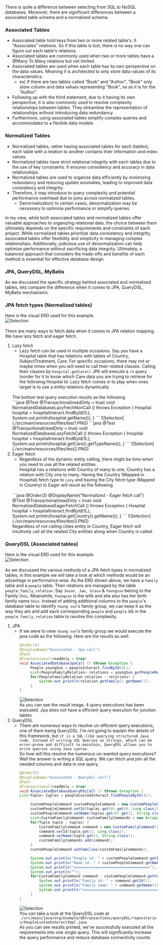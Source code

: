 There is quite a difference between selecting from SQL to NoSQL databases. Moreover, there are significant differences between a associated table schema and a normalized schema.

### Associated Tables
- Associated table hold keys from two or more related table's. It "Associates" relations. So if this table is lost, there is no way one can figure out each table's relations.
- Associated tables are commonly used when two or more tables have a @Many To Many relations but not limited.
- Associated tables are used when each table has its own perspective on the data values. Meaning it is architected to only store data values of its characteristics.
  - ex) If there are two tables called "Book" and "Author", "Book" only store column and data values representing "Book", so as it is for the "Author". 
- Following up with the third statement, due to it having its own perspective, it is also commonly used to resolve complexity relationships between tables. They streamline the representation of relationships without introducing data redundancy.
- Furthermore, using associated tables simplify complex queries and accommodates to a flexible data models

### Normalized Tables 
- Normalized tables, rather having associated tables for each (tables), each table with a relation to another contains their information and index values.
- Normalized tables have strict relational integrity with each tables due to the use of key constraints. It ensures consistency and accuracy in data relationships.
- Normalized tables are used to organize data efficiently by minimizing redundancy and reducing update anomalies, leading to improved data consistency and integrity.
- Therefore, it may introduce to query complexity and potential performance overhead due to joins across normalized tables.
  - Denormalization) In certain cases, denormalization may be necessary to optimize performance or simplify queries.

In my view, while both associated tables and normalized tables offer valuable approaches to organizing relational data, the choice between them ultimately depends on the specific requirements and constraints of each project. While normalized tables prioritize data consistency and integrity, associated tables offer flexibility and simplicity in managing complex relationships. Additionally, judicious use of denormalization can help optimize performance without sacrificing data integrity. Ultimately, a balanced approach that considers the trade-offs and benefits of each method is essential for effective database design.

### JPA, QueryDSL, MyBatis
As we discussed the specific strategy behind associated and normalized tables, lets compare the difference when it comes to JPA, QueryDSL, MyBatis mechanisms.

### JPA fetch types (Normalized tables)
Here is the visual ERD used for this example.
</br>
![Selection](./src/main/resources/files/normalized_erd.PNG)
</br></br>
There are many ways to fetch data when it comes to JPA relation mapping.
We have lazy fetch and eager fetch.
1. Lazy fetch
   - Lazy fetch can be used in multiple occasions. Say you have a Hospital table that has relations with tables of Country, SubjectTreatment, Care. For specific occasions, there may not or maybe times when you will need to call their related classes. 
   Calling their classes by `hospital.getCare()` JPA will execute a `+1` query inorder for it to know which Care data you are trying to retrieve for the following Hospital Id. Lazy fetch comes in to play when ones target is to use a entity relations dynamically. 
    </br>
    The bottom test query execution results as the following.
    </br>
        ```java
        @Test
        @Transactional(readOnly = true)
        void NormalizedDatabaseLazyFetchNonCall () throws Exception {
            Hospital hospital = hospitalInteract.findById(1L);
            System.out.println(hospital.getName());
        }
        ```
        ![Selection](./src/main/resources/files/test1.PNG)
        ```java
        @Test
        @Transactional(readOnly = true)
        void NormalizedDatabaseLazyFetchCall () throws Exception {
            Hospital hospital = hospitalInteract.findById(1L);
            System.out.println(hospital.getCare().getTypeName());
        }
        ```
        ![Selection](./src/main/resources/files/test2.PNG)
    </br> 
2. Eager fetch
   - Regardless of the dynamic entity calling, there might be time when you need to use all the related entities. </br> 
   Hospital has a relations with Country of many to one, Country has a relation with City one to many. Having the Country (Mapped in Hospital) fetch type to `Lazy` and having the City fetch type (Mapped in Country) to Eager will result as the following.
   </br>
       ```java
       @Order(3) 
       @DisplayName("Normalized - Eager fetch call")
       @Test 
       @Transactional(readOnly = true)
       void NormalizedDatabaseEagerFetchCall () throws Exception {
           Hospital hospital = hospitalInteract.findById(1L);
           System.out.println(hospital.getCountry().getName());
       }
       ```
      ![Selection](./src/main/resources/files/test3.PNG)
   </br> Regardless of not calling cities entity in Country, Eager fetch will intuitively call all the related City entities along when Country is called.

### QueryDSL (Associated tables)
Here is the visual ERD used for this example.
</br>
![Selection](./src/main/resources/files/associated_erd.PNG)
</br></br>
As we discussed the various methods of a JPA fetch types in normalized tables, in this example we will take a look at which methods would be an advantage in performance wise.
As the ERD shown above, we have a `family` table and a `people` table. Their relations are managed by the table `people_family_relation`. Say `Jason, Jae, Grace` & `Youngsun` belong to the Family `Choi`. Meanwhile, `Youngsun` is the wife and she also has her birth family name `Shin`. Instead of adding additional columns to the `people`'s database table to identify `Young sun`'s family group, we can keep it as the way they are and add each corresponding `people` and `people` ids in the `people_family_relation` table to resolve this complexity.

1. JPA
    - If we were to view `Young sun`'s family group we would execute the java code as the following. Here are the results as well.
      </br>
       ```java
       @Order(4)
       @DisplayName("Associated - Jpa call")
       @Test
       @Transactional(readOnly = true)
       void AssociatedDatabaseJpaCall () throws Exception {
            People youngSun = peopleInteract.findById(4L);
            List<PeopleFamilyRelation> relations = youngSun.getPeopleRelations();
            for(PeopleFamilyRelation relation : relations) {
                System.out.println(relation.getFamily().getName());
            }
       }
       ```
      ![Selection](./src/main/resources/files/test4.PNG)
      </br>
      As you can see the result image, 4 query executions has been executed. Jpa does not have a efficient query execution for junction tables.
2. QueryDSL
   - There are numerous ways to resolve un-efficient query executions, one of them being QueryDSL. I'm not going to explain the details of this framework, but `it is a SQL-like querying structured Java code.
   Instead of writing SQL Queries as strings, which can be error-prone and difficult to maintain, QueryDSL allows you to write queries using Java syntax.` </br>
   So how will this resolve the numerous un-wanted query executions? Well the answer is writing a SQL query. We can fetch and join all the needed columns and data in one query.
     </br>
       ```java
       @Order(5)
       @DisplayName("Associated - QueryDsl call")
       @Test
       @Transactional(readOnly = true)
       void AssociatedDatabaseQueryDSLCall () throws Exception {
       List<Tuple> tuples = peopleCustomInteract.findPeopleById(4L);
    
            CustomPeopleCommand customPeopleCommand = new CustomPeopleCommand();
            customPeopleCommand.setId(tuples.get(0).get(0, Long.class));
            customPeopleCommand.setName(tuples.get(0).get(1, String.class));
            List<CustomFamilyCommand> customFamilyCommands = new ArrayList<>();
            for(Tuple tuple : tuples) {
                CustomFamilyCommand command = new CustomFamilyCommand();
                command.setId(tuple.get(2, Long.class));
                command.setName(tuple.get(3, String.class));
                customFamilyCommands.add(command);
            }
            customPeopleCommand.setFamilies(customFamilyCommands);
    
            System.out.println("People id: " + customPeopleCommand.getId());
            System.out.println("Name id: " + customPeopleCommand.getName());
            System.out.println("===================================");
            System.out.println("");
            for(CustomFamilyCommand command : customPeopleCommand.getFamilies()) {
                System.out.println("Family id: " + command.getId());
                System.out.println("Family name: " + command.getName());
                System.out.println("===================================");
            }
       }
       ```
     ![Selection](./src/main/resources/files/test5.PNG)
     </br>
     You can take a look at the QueryDSL code at `./src/main/java/org/example/dbtransactions/queryDSL/repositories/PeopleCustomInteractImpl.java` </br>
     As you can see results printed, we've successfully executed all the requirements into one single query. This will significantly increase the query performance and reduce database connectivity counts.  
   

